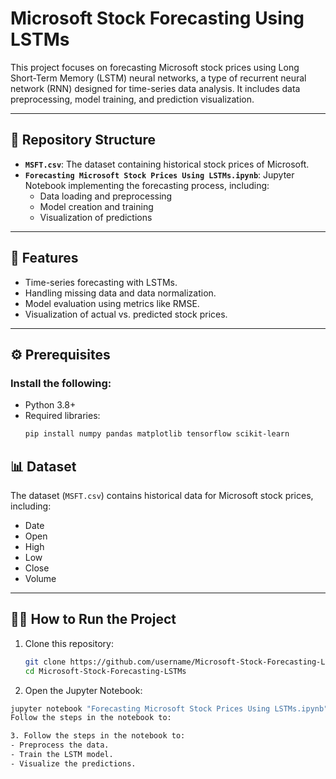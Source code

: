 # Microsoft Stock Forecasting Using LSTMs

This project focuses on forecasting Microsoft stock prices using Long Short-Term Memory (LSTM) neural networks, a type of recurrent neural network (RNN) designed for time-series data analysis. It includes data preprocessing, model training, and prediction visualization.

---

## 📂 Repository Structure

- **`MSFT.csv`**: The dataset containing historical stock prices of Microsoft.
- **`Forecasting Microsoft Stock Prices Using LSTMs.ipynb`**: Jupyter Notebook implementing the forecasting process, including:
  - Data loading and preprocessing
  - Model creation and training
  - Visualization of predictions

---

## 🚀 Features

- Time-series forecasting with LSTMs.
- Handling missing data and data normalization.
- Model evaluation using metrics like RMSE.
- Visualization of actual vs. predicted stock prices.

---

## ⚙️ Prerequisites

### Install the following:
- Python 3.8+
- Required libraries:
  ```bash
  pip install numpy pandas matplotlib tensorflow scikit-learn

## 📊 Dataset  
The dataset (`MSFT.csv`) contains historical data for Microsoft stock prices, including:  
- Date  
- Open  
- High  
- Low  
- Close  
- Volume  

---

## 🧑‍💻 How to Run the Project  

1. Clone this repository:  
   ```bash
   git clone https://github.com/username/Microsoft-Stock-Forecasting-LSTMs.git
   cd Microsoft-Stock-Forecasting-LSTMs

2. Open the Jupyter Notebook:

  ```bash
  jupyter notebook "Forecasting Microsoft Stock Prices Using LSTMs.ipynb"
  Follow the steps in the notebook to:

3. Follow the steps in the notebook to:
  - Preprocess the data.
  - Train the LSTM model.
  - Visualize the predictions.



